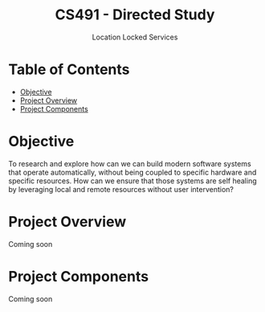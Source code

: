 <h1 align="center">CS491 - Directed Study</h1>


<div align="center">
    Location Locked Services
</div>


# Table of Contents
- [Objective](#Objective)
- [Project Overview](#ProjectOverview)
- [Project Components](#ProjectComponents)

# Objective
To research and explore how can we can build modern software systems that operate automatically, without being coupled to specific hardware and specific resources. How can we ensure that those systems are self healing by leveraging local and remote resources without user intervention? 


# Project Overview
Coming soon

# Project Components 
Coming soon
